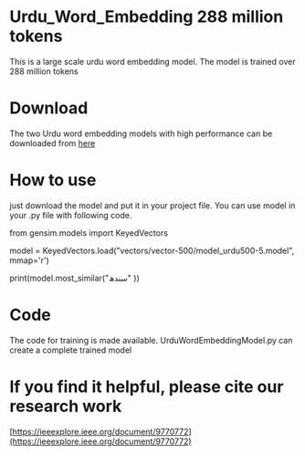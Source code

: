 # Urdu_Word_Embedding 288 million tokens
This is a large scale urdu word embedding model. The model is trained over 288 million tokens
# Download
The two Urdu word embedding models with high performance can be downloaded from [here](https://drive.google.com/drive/folders/1rUEjgWz1MpsOFtSQ027S2rcza9YeFgjx?usp=sharing)
# How to use
just download the model and put it in your project file. You can use model in your .py file with following code.

from gensim.models import KeyedVectors

model = KeyedVectors.load("vectors/vector-500/model_urdu500-5.model", mmap='r')

print(model.most_similar("سندھ" ))

# Code
The code for training is made available. UrduWordEmbeddingModel.py can create a complete trained model

# If you find it helpful, please cite our research work
[https://ieeexplore.ieee.org/document/9770772](https://ieeexplore.ieee.org/document/9770772)
